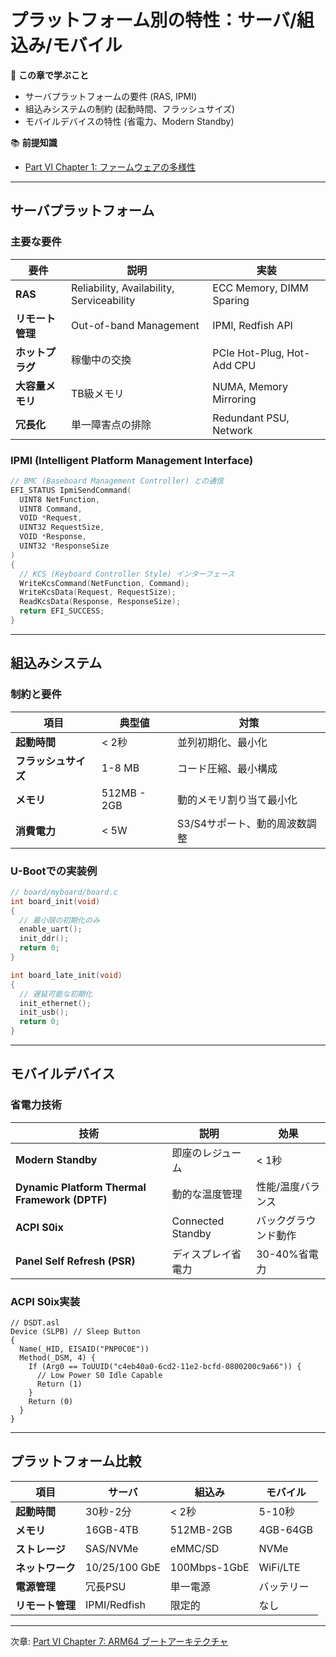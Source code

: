 # プラットフォーム別の特性：サーバ/組込み/モバイル

🎯 **この章で学ぶこと**
- サーバプラットフォームの要件 (RAS, IPMI)
- 組込みシステムの制約 (起動時間、フラッシュサイズ)
- モバイルデバイスの特性 (省電力、Modern Standby)

📚 **前提知識**
- [Part VI Chapter 1: ファームウェアの多様性](01-firmware-diversity.md)

---

## サーバプラットフォーム

### 主要な要件

| 要件 | 説明 | 実装 |
|------|------|------|
| **RAS** | Reliability, Availability, Serviceability | ECC Memory, DIMM Sparing |
| **リモート管理** | Out-of-band Management | IPMI, Redfish API |
| **ホットプラグ** | 稼働中の交換 | PCIe Hot-Plug, Hot-Add CPU |
| **大容量メモリ** | TB級メモリ | NUMA, Memory Mirroring |
| **冗長化** | 単一障害点の排除 | Redundant PSU, Network |

### IPMI (Intelligent Platform Management Interface)

```c
// BMC (Baseboard Management Controller) との通信
EFI_STATUS IpmiSendCommand(
  UINT8 NetFunction,
  UINT8 Command,
  VOID *Request,
  UINT32 RequestSize,
  VOID *Response,
  UINT32 *ResponseSize
)
{
  // KCS (Keyboard Controller Style) インターフェース
  WriteKcsCommand(NetFunction, Command);
  WriteKcsData(Request, RequestSize);
  ReadKcsData(Response, ResponseSize);
  return EFI_SUCCESS;
}
```

---

## 組込みシステム

### 制約と要件

| 項目 | 典型値 | 対策 |
|------|--------|------|
| **起動時間** | < 2秒 | 並列初期化、最小化 |
| **フラッシュサイズ** | 1-8 MB | コード圧縮、最小構成 |
| **メモリ** | 512MB - 2GB | 動的メモリ割り当て最小化 |
| **消費電力** | < 5W | S3/S4サポート、動的周波数調整 |

### U-Bootでの実装例

```c
// board/myboard/board.c
int board_init(void)
{
  // 最小限の初期化のみ
  enable_uart();
  init_ddr();
  return 0;
}

int board_late_init(void)
{
  // 遅延可能な初期化
  init_ethernet();
  init_usb();
  return 0;
}
```

---

## モバイルデバイス

### 省電力技術

| 技術 | 説明 | 効果 |
|------|------|------|
| **Modern Standby** | 即座のレジューム | < 1秒 |
| **Dynamic Platform Thermal Framework (DPTF)** | 動的な温度管理 | 性能/温度バランス |
| **ACPI S0ix** | Connected Standby | バックグラウンド動作 |
| **Panel Self Refresh (PSR)** | ディスプレイ省電力 | 30-40%省電力 |

### ACPI S0ix実装

```asl
// DSDT.asl
Device (SLPB) // Sleep Button
{
  Name(_HID, EISAID("PNP0C0E"))
  Method(_DSM, 4) {
    If (Arg0 == ToUUID("c4eb40a0-6cd2-11e2-bcfd-0800200c9a66")) {
      // Low Power S0 Idle Capable
      Return (1)
    }
    Return (0)
  }
}
```

---

## プラットフォーム比較

| 項目 | サーバ | 組込み | モバイル |
|------|--------|--------|----------|
| **起動時間** | 30秒-2分 | < 2秒 | 5-10秒 |
| **メモリ** | 16GB-4TB | 512MB-2GB | 4GB-64GB |
| **ストレージ** | SAS/NVMe | eMMC/SD | NVMe |
| **ネットワーク** | 10/25/100 GbE | 100Mbps-1GbE | WiFi/LTE |
| **電源管理** | 冗長PSU | 単一電源 | バッテリー |
| **リモート管理** | IPMI/Redfish | 限定的 | なし |

---

次章: [Part VI Chapter 7: ARM64 ブートアーキテクチャ](07-arm64-boot-architecture.md)
